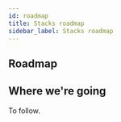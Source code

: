 ```yaml
---
id: roadmap
title: Stacks roadmap
sidebar_label: Stacks roadmap
---
```


## Roadmap

## Where we're going

To follow.
